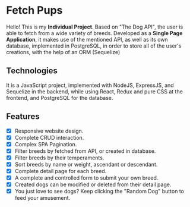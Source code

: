 # Fetch Pups

Hello! This is my **Individual Project**. Based on "The Dog API", the user is able to fetch from a wide variety of breeds. Developed as a **Single Page Application**, it makes use of the mentioned API, as well as its own database, implemented in PostgreSQL, in order to store all of the user's creations, with the help of an ORM (Sequelize)

## Technologies

It is a JavaScript project, implemented with NodeJS, ExpressJS, and Sequelize in the backend, while using React, Redux and pure CSS at the frontend, and PostgreSQL for the database.

##  Features

- [x] Responsive website design.
- [x] Complete CRUD interaction.
- [x] Complex SPA Pagination.
- [x] Filter breeds by fetched from API, or created in database.
- [x] Filter breeds by their temperaments.
- [x] Sort breeds by name or weight, ascendant or descendant.
- [x] Complete detail page for each breed.
- [x] A complete and controlled form to submit your own breed.
- [x] Created dogs can be modified or deleted from their detail page.
- [x] You just love to see dogs? Keep clicking the "Random Dog" button to feed your amusement.
